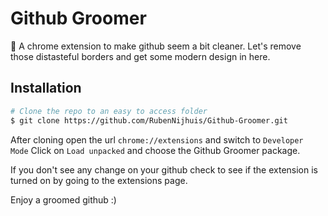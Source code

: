 # Github Groomer
💈 A chrome extension to make github seem a bit cleaner. Let's remove those distasteful borders and get some modern design in here.

## Installation
```bash
# Clone the repo to an easy to access folder
$ git clone https://github.com/RubenNijhuis/Github-Groomer.git
```
After cloning open the url `chrome://extensions` and switch to `Developer Mode`
Click on  `Load unpacked` and choose the Github Groomer package.

If you don't see any change on your github check to see if the extension is turned on by going to the extensions page.

Enjoy a groomed github :)
